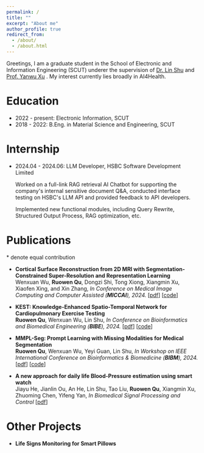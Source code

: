 ```yaml
---
permalink: /
title: ""
excerpt: "About me"
author_profile: true
redirect_from: 
  - /about/
  - /about.html
---
```


Greetings, I am a graduate student in the School of Electronic and Information Engineering (SCUT) underer the supervision of [Dr. Lin Shu](https://www2.scut.edu.cn/ft/2021/1102/c29779a449585/page.htm) and [Prof. Yanwu Xu](https://www2.scut.edu.cn/ft/2021/1220/c29779a519449/page.htm) . My interest currently lies broadly in AI4Health. 

Education
======

* 2022 - present: Electronic Information, SCUT
* 2018 - 2022: B.Eng. in Material Science and Engineering, SCUT

Internship
======
* 2024.04 - 2024.06:  LLM Developer, HSBC Software Development Limited

  Worked on a full-link RAG retrieval AI Chatbot for supporting the company's internal sensitive document Q&A, conducted interface testing on HSBC's LLM API and provided feedback to API developers.

  Implemented new functional modules, including Query Rewrite, Structured Output Process, RAG optimization, etc.


Publications
======
<!-- [→ Full list](/projects/) -->
\* denote equal contribution


* **Cortical Surface Reconstruction from 2D MRI with Segmentation-Constrained Super-Resolution and Representation Learning** \
Wenxuan Wu, **Ruowen Qu**, Dongzi Shi, Tong Xiong, Xiangmin Xu, Xiaofen Xing, and Xin Zhang, *In Conference on Medical Image Computing and Computer Assisted (**MICCAI**), 2024.* [[pdf](https://link.springer.com/chapter/10.1007/978-3-031-72069-7_10)] [[code](https://github.com/SCUT-Xinlab/CSR-from-2D-MRI)]

* **KEST: Knowledge-Enhanced Spatio-Temporal Network for Cardiopulmonary Exercise Testing** \
**Ruowen Qu**, Wenxuan Wu, Lin Shu, *In Conference on Bioinformatics and Biomedical Engineering (**BIBE**), 2024.*  [[pdf](https://www.vde-verlag.de/proceedings-en/566290025.html)] [[code](https://github.com/WillowRw/KEST)]

* **MMPL-Seg: Prompt Learning with Missing Modalities for Medical Segmentation** \
**Ruowen Qu**, Wenxuan Wu, Yeyi Guan, Lin Shu, *In Workshop on IEEE International Conference on Bioinformatics & Biomedicine (**BIBM**), 2024.*  [[pdf](https://willowrw.github.io/)] [[code](https://github.com/WillowRw/MMPL-Seg)]

* **A new approach for daily life Blood-Pressure estimation using smart watch** \
Jiayu He, Jianlin Ou, An He, Lin Shu, Tao Liu, **Ruowen Qu**, Xiangmin Xu, Zhuoming Chen, Yifeng Yan, *In Biomedical Signal Processing and Control*   [[pdf](https://www.sciencedirect.com/science/article/abs/pii/S1746809422001380)]

Other Projects
======
* **Life Signs Monitoring for Smart Pillows** 